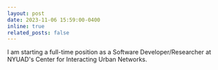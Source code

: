 ```yaml
---
layout: post
date: 2023-11-06 15:59:00-0400
inline: true
related_posts: false
---
```


I am starting a full-time position as a Software Developer/Researcher at NYUAD's Center for Interacting Urban Networks.
